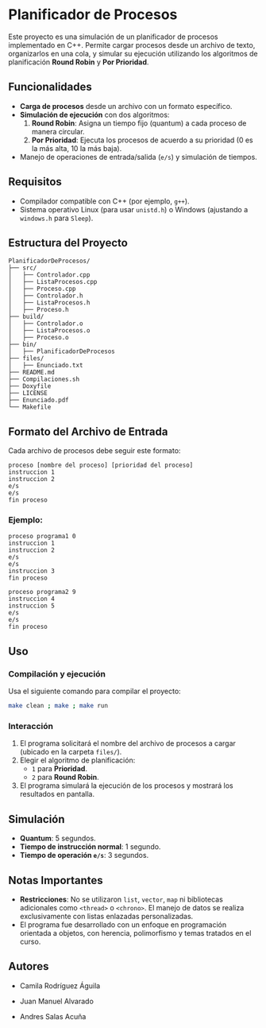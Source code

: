 # Planificador de Procesos

Este proyecto es una simulación de un planificador de procesos implementado en C++. Permite cargar procesos desde un archivo de texto, organizarlos en una cola, y simular su ejecución utilizando los algoritmos de planificación **Round Robin** y **Por Prioridad**.

## Funcionalidades
- **Carga de procesos** desde un archivo con un formato específico.
- **Simulación de ejecución** con dos algoritmos:
  1. **Round Robin**: Asigna un tiempo fijo (quantum) a cada proceso de manera circular.
  2. **Por Prioridad**: Ejecuta los procesos de acuerdo a su prioridad (0 es la más alta, 10 la más baja).
- Manejo de operaciones de entrada/salida (`e/s`) y simulación de tiempos.

## Requisitos
- Compilador compatible con C++ (por ejemplo, `g++`).
- Sistema operativo Linux (para usar `unistd.h`) o Windows (ajustando a `windows.h` para `Sleep`).

## Estructura del Proyecto
```
PlanificadorDeProcesos/
├── src/
│   ├── Controlador.cpp
│   ├── ListaProcesos.cpp
│   ├── Proceso.cpp
│   ├── Controlador.h
│   ├── ListaProcesos.h
│   ├── Proceso.h
├── build/
│   ├── Controlador.o
│   ├── ListaProcesos.o
│   ├── Proceso.o
├── bin/
│   ├── PlanificadorDeProcesos
├── files/
│   ├── Enunciado.txt
├── README.md
├── Compilaciones.sh
├── Doxyfile
├── LICENSE
├── Enunciado.pdf
└── Makefile
```

## Formato del Archivo de Entrada
Cada archivo de procesos debe seguir este formato:
```
proceso [nombre del proceso] [prioridad del proceso]
instruccion 1
instruccion 2
e/s
e/s
fin proceso
```

### Ejemplo:
```
proceso programa1 0
instruccion 1
instruccion 2
e/s
e/s
instruccion 3
fin proceso

proceso programa2 9
instruccion 4
instruccion 5
e/s
e/s
fin proceso
```

## Uso
### Compilación y ejecución
Usa el siguiente comando para compilar el proyecto:
```bash
make clean ; make ; make run
```

### Interacción
1. El programa solicitará el nombre del archivo de procesos a cargar (ubicado en la carpeta `files/`).
2. Elegir el algoritmo de planificación:
   - `1` para **Prioridad**.
   - `2` para **Round Robin**.
3. El programa simulará la ejecución de los procesos y mostrará los resultados en pantalla.

## Simulación
- **Quantum**: 5 segundos.
- **Tiempo de instrucción normal**: 1 segundo.
- **Tiempo de operación `e/s`**: 3 segundos.

## Notas Importantes
- **Restricciones**: No se utilizaron `list`, `vector`, `map` ni bibliotecas adicionales como `<thread>` o `<chrono>`. El manejo de datos se realiza exclusivamente con listas enlazadas personalizadas.
- El programa fue desarrollado con un enfoque en programación orientada a objetos, con herencia, polimorfismo y temas tratados en el curso.

## Autores
- Camila Rodríguez Águila




- Juan Manuel Alvarado
- Andres Salas Acuña
  
